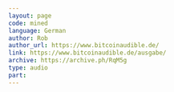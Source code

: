```yaml
---
layout: page
code: mined
language: German
author: Rob
author_url: https://www.bitcoinaudible.de/
link: https://www.bitcoinaudible.de/ausgabe/
archive: https://archive.ph/RqM5g
type: audio
part: 
---
```

